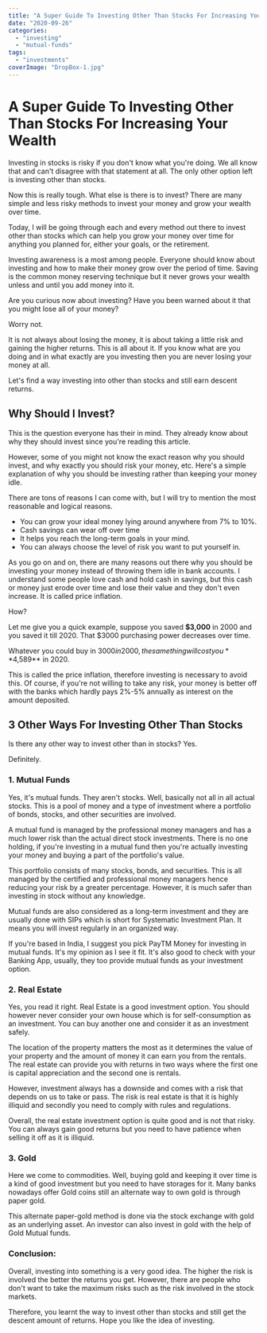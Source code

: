 ```yaml
---
title: "A Super Guide To Investing Other Than Stocks For Increasing Your Wealth"
date: "2020-09-26"
categories: 
  - "investing"
  - "mutual-funds"
tags: 
  - "investments"
coverImage: "DropBox-1.jpg"
---
```


# A Super Guide To Investing Other Than Stocks For Increasing Your Wealth

Investing in stocks is risky if you don't know what you're doing. We all know that and can't disagree with that statement at all. The only other option left is investing other than stocks.

Now this is really tough. What else is there is to invest? There are many simple and less risky methods to invest your money and grow your wealth over time.

Today, I will be going through each and every method out there to invest other than stocks which can help you grow your money over time for anything you planned for, either your goals, or the retirement.

Investing awareness is a most among people. Everyone should know about investing and how to make their money grow over the period of time. Saving is the common money reserving technique but it never grows your wealth unless and until you add money into it.

Are you curious now about investing? Have you been warned about it that you might lose all of your money?

Worry not.

It is not always about losing the money, it is about taking a little risk and gaining the higher returns. This is all about it. If you know what are you doing and in what exactly are you investing then you are never losing your money at all.

Let's find a way investing into other than stocks and still earn descent returns.

## Why Should I Invest?

This is the question everyone has their in mind. They already know about why they should invest since you're reading this article.

However, some of you might not know the exact reason why you should invest, and why exactly you should risk your money, etc. Here's a simple explanation of why you should be investing rather than keeping your money idle.

There are tons of reasons I can come with, but I will try to mention the most reasonable and logical reasons.

- You can grow your ideal money lying around anywhere from 7% to 10%.
- Cash savings can wear off over time
- It helps you reach the long-term goals in your mind.
- You can always choose the level of risk you want to put yourself in.

As you go on and on, there are many reasons out there why you should be investing your money instead of throwing them idle in bank accounts. I understand some people love cash and hold cash in savings, but this cash or money just erode over time and lose their value and they don't even increase. It is called price inflation.

How?

Let me give you a quick example, suppose you saved **$3,000** in 2000 and you saved it till 2020. That $3000 purchasing power decreases over time.

Whatever you could buy in $3000 in 2000, the same thing will cost you **$4,589** in 2020.

This is called the price inflation, therefore investing is necessary to avoid this. Of course, if you're not willing to take any risk, your money is better off with the banks which hardly pays 2%-5% annually as interest on the amount deposited.

## 3 Other Ways For Investing Other Than Stocks

Is there any other way to invest other than in stocks? Yes.

Definitely.

### **1\. Mutual Funds**

Yes, it's mutual funds. They aren't stocks. Well, basically not all in all actual stocks. This is a pool of money and a type of investment where a portfolio of bonds, stocks, and other securities are involved.

A mutual fund is managed by the professional money managers and has a much lower risk than the actual direct stock investments. There is no one holding, if you're investing in a mutual fund then you're actually investing your money and buying a part of the portfolio's value.

This portfolio consists of many stocks, bonds, and securities. This is all managed by the certified and professional money managers hence reducing your risk by a greater percentage. However, it is much safer than investing in stock without any knowledge.

Mutual funds are also considered as a long-term investment and they are usually done with SIPs which is short for Systematic Investment Plan. It means you will invest regularly in an organized way.

If you're based in India, I suggest you pick PayTM Money for investing in mutual funds. It's my opinion as I see it fit. It's also good to check with your Banking App, usually, they too provide mutual funds as your investment option.

### **2\. Real Estate**

Yes, you read it right. Real Estate is a good investment option. You should however never consider your own house which is for self-consumption as an investment. You can buy another one and consider it as an investment safely.

The location of the property matters the most as it determines the value of your property and the amount of money it can earn you from the rentals. The real estate can provide you with returns in two ways where the first one is capital appreciation and the second one is rentals.

However, investment always has a downside and comes with a risk that depends on us to take or pass. The risk is real estate is that it is highly illiquid and secondly you need to comply with rules and regulations.

Overall, the real estate investment option is quite good and is not that risky. You can always gain good returns but you need to have patience when selling it off as it is illiquid.

### **3\. Gold**

Here we come to commodities. Well, buying gold and keeping it over time is a kind of good investment but you need to have storages for it. Many banks nowadays offer Gold coins still an alternate way to own gold is through paper gold.

This alternate paper-gold method is done via the stock exchange with gold as an underlying asset. An investor can also invest in gold with the help of Gold Mutual funds.

### **Conclusion:**

Overall, investing into something is a very good idea. The higher the risk is involved the better the returns you get. However, there are people who don't want to take the maximum risks such as the risk involved in the stock markets.

Therefore, you learnt the way to invest other than stocks and still get the descent amount of returns. Hope you like the idea of investing.
